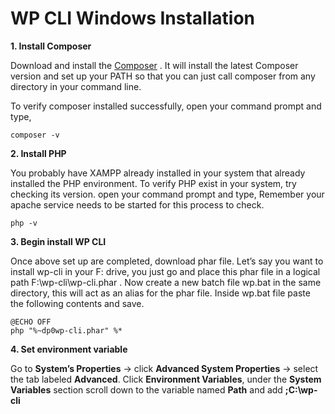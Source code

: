 # WP CLI Windows Installation

__1. Install Composer__

Download and install the [Composer](https://getcomposer.org/doc/00-intro.md#installation-windows) . It will install the latest Composer version and set up your PATH so that you can just call composer from any directory in your command line.

To verify composer installed successfully, open your command prompt and type,

```composer -v```

__2. Install PHP__

You probably have XAMPP already installed in your system that already installed the PHP environment. To verify PHP exist in your system, try checking its version. open your command prompt and type, Remember your apache service needs to be started for this process to check.

```php -v```

__3. Begin install WP CLI__

Once above set up are completed, download phar file. Let’s say you want to install wp-cli in your F: drive, you just go and place this phar file in a logical path F:\wp-cli\wp-cli.phar . Now create a new batch file wp.bat in the same directory, this will act as an alias for the phar file. Inside wp.bat file paste the following contents and save.

```
@ECHO OFF
php "%~dp0wp-cli.phar" %*
```

__4. Set environment variable__

Go to __System’s Properties__ -> click __Advanced System Properties__ -> select the tab labeled __Advanced__. Click __Environment Variables__, under the __System Variables__ section scroll down to the variable named __Path__ and add __;C:\wp-cli__
